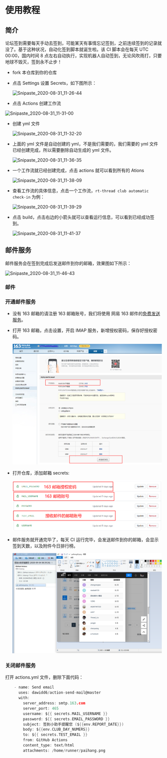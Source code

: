 # 使用教程

## 简介

论坛签到需要每天手动去签到，可能某天有事情忘记签到，之前连续签到的记录就没了。基于这种状况，自动化签到脚本就诞生啦。该 CI 脚本会在每天 UTC 00:00，国内时间 8 点左右自动执行，实现机器人自动签到，无论风吹雨打，只要地球不毁灭，签到永不止步！

- fork 本仓库到你的仓库

- 点击 Settings 设置 Secrets，如下图所示：

  ![Snipaste_2020-08-31_11-26-44](figures/Snipaste_2020-08-31_11-26-44.png)

  

- 点击 Actions 创建工作流

![Snipaste_2020-08-31_11-31-00](figures/Snipaste_2020-08-31_11-31-00.png)

- 创建 yml 文件

  ![Snipaste_2020-08-31_11-32-20](figures/Snipaste_2020-08-31_11-32-20.png)

- 上面的 yml 文件是自动创建的 yml，不是我们需要的，我们需要的 yml 文件已经创建完成，所以需要删除自动生成的 yml 文件。

  ![Snipaste_2020-08-31_11-36-35](figures/Snipaste_2020-08-31_11-36-35.png)

- 一个工作流就已经创建完成，点击 actions 就可以看到所有的 Ations

  ![Snipaste_2020-08-31_11-38-09](figures/Snipaste_2020-08-31_11-38-09.png)



- 查看工作流的具体信息，点击一个工作流，`rt-thread club automatic check-in` 为例：

  ![Snipaste_2020-08-31_11-39-29](figures/Snipaste_2020-08-31_11-39-29.png)

  

- 点击 build，点击右边的小箭头就可以查看运行信息，可以看到已经成功签到。

  ![Snipaste_2020-08-31_11-41-37](figures/Snipaste_2020-08-31_11-41-37.png)

## 邮件服务

邮件服务会在签到完成后发送邮件到你的邮箱，效果图如下所示：

![Snipaste_2020-08-31_11-46-43](figures/Snipaste_2020-08-31_11-46-43.png)

### 邮件

### 开通邮件服务

- 没有 163 邮箱的请注册 163 邮箱账号，我们将使用 网易 163 邮件的[免费发送服务](http://help.163.com/09/1223/14/5R7P3QI100753VB8.html)。 

- 打开 163 邮箱，点击设置，开启 IMAP 服务，新增授权密码，保存好授权密码。

  ![163](figures/163.png)

- 打开仓库，添加邮箱 secrets:

  ![email](figures/email.png) 

- 邮件服务就开通完毕了，每天 CI 运行完毕，会发送邮件到你的邮箱，会显示签到天数，以及附件今日排行榜。

  ![paihang](figures/paihang.png)

### 关闭邮件服务

打开 actions.yml 文件，删除下面代码：

```c
    - name: Send email
      uses: dawidd6/action-send-mail@master
      with:
        server_address: smtp.163.com
        server_port: 465
        username: ${{ secrets.MAIL_USERNAME }}
        password: ${{ secrets.EMAIL_PASSWORD }}
        subject: 签到小助手提醒您 (${{env.REPORT_DATE}})
        body: ${{env.CLUB_DAY_NUMERS}}
        to: ${{ secrets.TEST_EMAIL }}
        from: GitHub Actions
        content_type: text/html
        attachments: /home/runner/paihang.png
```



